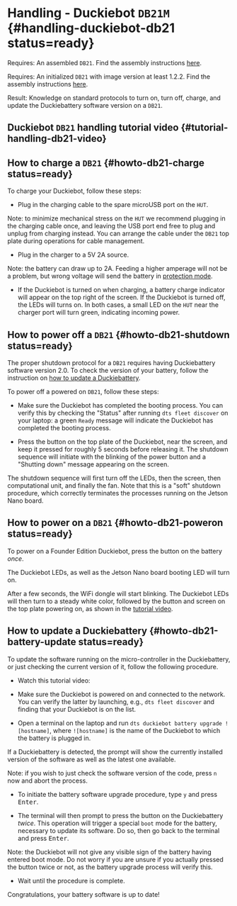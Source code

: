 # Handling - Duckiebot `DB21M` {#handling-duckiebot-db21 status=ready}

<div class='requirements' markdown="1">

Requires: An assembled `DB21`. Find the assembly instructions [here](#assembling-duckiebot-db21).

Requires: An initialized `DB21` with image version at least 1.2.2. Find the assembly instructions [here](#assembling-duckiebot-db21).

Result: Knowledge on standard protocols to turn on, turn off, charge, and update the Duckiebattery software version on a `DB21`.

</div>

## Duckiebot `DB21` handling tutorial video {#tutorial-handling-db21-video}

<div figure-id="fig:howto-handle-db21">
    <dtvideo src="vimeo:527038785"/>
</div>

## How to charge a `DB21` {#howto-db21-charge status=ready}

To charge your Duckiebot, follow these steps:

- Plug in the charging cable to the spare microUSB port on the `HUT`.

Note: to minimize mechanical stress on the `HUT` we recommend plugging in the charging cable once, and leaving the USB port end free to plug and unplug from charging instead. You can arrange the cable under the `DB21` top plate during operations for cable management.

- Plug in the charger to a 5V 2A source.

Note: the battery can draw up to 2A. Feeding a higher amperage will not be a problem, but wrong voltage will send the battery in [protection mode](#db-opmanual-preliminaries-battery-protection).

- If the Duckiebot is turned on when charging, a battery charge indicator will appear on the top right of the screen. If the Duckiebot is turned off, the LEDs will turns on. In both cases, a small LED on the `HUT` near the charger port will turn green, indicating incoming power.

## How to power off a `DB21` {#howto-db21-shutdown status=ready}

The proper shutdown protocol for a `DB21` requires having Duckiebattery software version 2.0. To check the version of your battery, follow the instruction on [how to update a Duckiebattery](#howto-db21-battery-update).  

To power off a powered on `DB21`, follow these steps:

- Make sure the Duckiebot has completed the booting process. You can verify this by checking the "Status" after running `dts fleet discover` on your laptop: a green `Ready` message will indicate the Duckiebot has completed the booting process.  

- Press the button on the top plate of the Duckiebot, near the screen, and keep it pressed for roughly 5 seconds before releasing it. The shutdown sequence will initiate with the blinking of the power button and a "Shutting down" message appearing on the screen.

The shutdown sequence will first turn off the LEDs, then the screen, then computational unit, and finally the fan. Note that this is a "soft" shutdown procedure, which correctly terminates the processes running on the Jetson Nano board.  

## How to power on a `DB21` {#howto-db21-poweron status=ready}

To power on a Founder Edition Duckiebot, press the button on the battery _once_.

The Duckiebot LEDs, as well as the Jetson Nano board booting LED will turn on.

After a few seconds, the WiFi dongle will start blinking. The Duckiebot LEDs will then turn to a steady white color, followed by the button and screen on the top plate powering on, as shown in the [tutorial video](#fig:howto-handle-db21).   

## How to update a Duckiebattery {#howto-db21-battery-update status=ready}

To update the software running on the micro-controller in the Duckiebattery, or just checking the current version of it, follow the following procedure.

- Watch this tutorial video:


<div figure-id="fig:howto-battery-update-db21" figure-caption=" ">
    <dtvideo src="vimeo:526718185"/>
</div>


- Make sure the Duckiebot is powered on and connected to the network. You can verify the latter by launching, e.g., `dts fleet discover` and finding that your Duckiebot is on the list.


- Open a terminal on the laptop and run `dts duckiebot battery upgrade ![hostname]`, where `![hostname]` is the name of the Duckiebot to which the battery is plugged in. 


If a Duckiebattery is detected, the prompt will show the currently installed version of the software as well as the latest one available.

Note: if you wish to just check the software version of the code, press `n` now and abort the process.


- To initiate the battery software upgrade procedure, type `y` and press <kbd>Enter</kbd>.  


- The terminal will then prompt to press the button on the Duckiebattery _twice_. This operation will trigger a special `boot` mode for the battery, necessary to update its software. Do so, then go back to the terminal and press <kbd>Enter</kbd>.

Note: the Duckiebot will not give any visible sign of the battery having entered boot mode. Do not worry if you are unsure if you actually pressed the button twice or not, as the battery upgrade process will verify this.

- Wait until the procedure is complete.

Congratulations, your battery software is up to date!


<!--

The program is now talking to the battery to figure out whether an update is necessary.

As we can see, in this case the battery is running the software version 1.0 while the version 2.0 is available. We will be asked if we want to update now, and we confirm by typing "y" and pressing ENTER.

The program is now ready to transfer the new software to the battery, but we have to tell the battery to get ready for an incoming update.

 We can do so by putting the battery into the so-called "Boot Mode" by pressing the button on the battery twice in a row.

When we are done, we press ENTER on the terminal.

 Do not worry if you are not sure the double press was done properly, the program will tell us if we need to try again.


The message "Updating battery" is telling us that the battery is now receiving the new code, let's wait.

Well done, the battery is now updated and ready to go back to work.


-->
